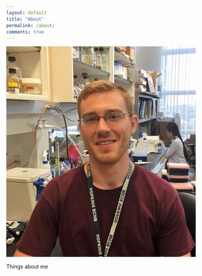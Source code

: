 ```yaml
---
layout: default
title: "About"
permalink: /about/
comments: true
---
```


![lab_pic](/media/lab_pic_2017.jpeg)

Things about me
